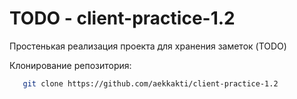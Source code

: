 # TODO - client-practice-1.2

Простенькая реализация проекта для хранения заметок (TODO)

Клонирование репозитория:

```bash
   git clone https://github.com/aekkakti/client-practice-1.2

```
